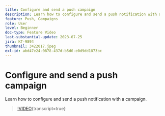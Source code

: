 ```yaml
---
title: Configure and send a push campaign
description: Learn how to configure and send a push notification with a campaign.
feature: Push, Campaigns
role: User
level: Beginner
doc-type: Feature Video
last-substantial-update: 2023-07-25
jira: KT-9894
thumbnail: 3422017.jpeg
exl-id: abd47e24-0878-437d-b5d0-e0d9dd1873bc
---
```

# Configure and send a push campaign

Learn how to configure and send a push notification with a campaign.

>[!VIDEO](https://video.tv.adobe.com/v/3422017/?learn=on){transcript=true}
